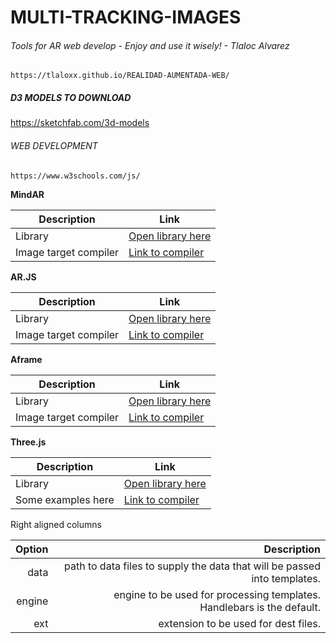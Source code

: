 # MULTI-TRACKING-IMAGES
###### Tools for AR web develop - Enjoy and use it wisely! - Tlaloc Alvarez

```
https://tlaloxx.github.io/REALIDAD-AUMENTADA-WEB/

```

##### D3 MODELS TO DOWNLOAD
https://sketchfab.com/3d-models

###### WEB DEVELOPMENT
```
https://www.w3schools.com/js/

```

__MindAR__

| Description           | Link                                                                        |
| ------                | -----------                                                                 |
| Library               | [Open library here](https://hiukim.github.io/mind-ar-js-doc/)               | 
| Image target compiler | [Link to compiler](https://hiukim.github.io/mind-ar-js-doc/tools/compile/)  | 


__AR.JS__

| Description           | Link                                                          |
| ------                | -----------                                                   |
| Library               | [Open library here](https://ar-js-org.github.io/AR.js-Docs/)  | 
| Image target compiler | [Link to compiler](https://ar-js-org.github.io/studio/)       | 


__Aframe__

| Description           | Link                                                                                                                            |
| ------                | -----------                                                                                                                     |
| Library               | [Open library here](https://aframe.io/)                                                                                         | 
| Image target compiler | [Link to compiler](https://aframe.io/docs/1.3.0/introduction/visual-inspector-and-dev-tools.html#gui-tools-based-on-a-frame)    | 


__Three.js__

| Description           | Link                                               |
| ------                | -----------                                        |
| Library               | [Open library here](https://threejs.org/)         | 
| Some examples here    | [Link to compiler](https://threejs.org/examples/) | 


Right aligned columns

| Option | Description |
| ------:| -----------:|
| data   | path to data files to supply the data that will be passed into templates. |
| engine | engine to be used for processing templates. Handlebars is the default. |
| ext    | extension to be used for dest files. |
